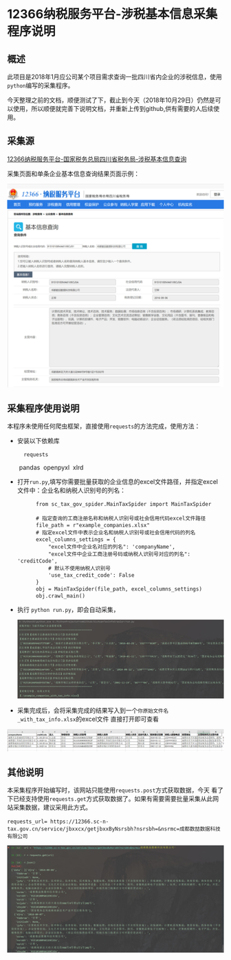 # 12366纳税服务平台-涉税基本信息采集程序说明

## 概述

此项目是2018年1月应公司某个项目需求查询一批四川省内企业的涉税信息，使用`python`编写的采集程序。

今天整理之前的文档，顺便测试了下，截止到今天（2018年10月29日）仍然是可以使用，所以顺便就完善下说明文档，并重新上传到github,供有需要的人后续使用。

## 采集源

[12366纳税服务平台-国家税务总局四川省税务局-涉税基本信息查询](https://12366.sc-n-tax.gov.cn/jsp/sst/menu/index.html?jbxx)

采集页面和单条企业基本信息查询结果页面示例：

![12366_tax_base_info_search_index](/screenshots/12366_tax_base_info_search_index.jpg)



## 采集程序使用说明

本程序未使用任何爬虫框架，直接使用`requests`的方法完成，使用方法：

* 安装以下依赖库

		requests
	​	pandas 
	​	openpyxl
	​	xlrd

* 打开`run.py`,填写你需要批量获取的企业信息的excel文件路径，并指定excel文件中：企业名和纳税人识别号的列名：

			from sc_tax_gov_spider.MainTaxSpider import MainTaxSpider
		​	
			# 指定查询的工商注册名称和纳税人识别号或社会信用代码excel文件路径
			file_path = r"example_companies.xlsx"
			# 指定excel文件中表示企业名和纳税人识别号或社会信用代码的列名
			excel_columns_settings = {
			    "excel文件中企业名对应的列名": 'companyName',
			    "excel文件中企业工商注册号码或纳税人识别号对应的列名": 'creditCode',
			    # 默认不使用纳税人识别号
			    'use_tax_credit_code': False
			}
			obj = MainTaxSpider(file_path, excel_columns_settings)
			obj.crawl_main()


* 执行 `python run.py`，即会自动采集， 

  ![running](/screenshots/running.jpg)



* 采集完成后，会将采集完成的结果写入到一个`你原始文件名_with_tax_info.xlsx`的excel文件
  直接打开即可查看

![result](/screenshots/result.jpg)



## 其他说明

本采集程序开始编写时，该网站只能使用`requests.post`方式获取数据，今天 看了下已经支持使用`requests.get`方式获取数据了。如果有需要需要批量采集从此网站采集数据，建议采用此方式。

`requests_url= https://12366.sc-n-tax.gov.cn/service/jbxxcx/getjbxxByNsrsbh?nsrsbh=&nsrmc=成都数喆数据科技有限公司`



![request.get](/screenshots/request.get.jpg)



